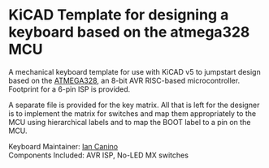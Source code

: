 # KiCAD Template for designing a keyboard based on the atmega328 MCU

A mechanical keyboard template for use with KiCAD v5 to jumpstart design based on the [ATMEGA328](https://www.microchip.com/wwwproducts/en/ATMEGA328), an 8-bit AVR RISC-based microcontroller. Footprint for a 6-pin ISP is provided.

A separate file is provided for the key matrix. All that is left for the designer is to implement the matrix for switches and map them appropriately to the MCU using hierarchical labels and to map the BOOT label to a pin on the MCU.

Keyboard Maintainer: [Ian Canino](https://github.com/CaninoDev)  
Components Included: AVR ISP, No-LED MX switches
